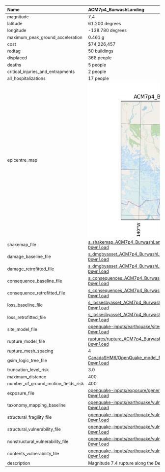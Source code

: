 | Name                                | ACM7p4_BurwashLanding                                                                                                                                                                                                                                                                                                                                                                       |
|:------------------------------------|:--------------------------------------------------------------------------------------------------------------------------------------------------------------------------------------------------------------------------------------------------------------------------------------------------------------------------------------------------------------------------------------------|
| magnitude                           | 7.4                                                                                                                                                                                                                                                                                                                                                                                         |
| latitude                            | 61.200 degrees                                                                                                                                                                                                                                                                                                                                                                              |
| longitude                           | -138.780 degrees                                                                                                                                                                                                                                                                                                                                                                            |
| maximum_peak_ground_acceleration    | 0.461 g                                                                                                                                                                                                                                                                                                                                                                                     |
| cost                                | $74,226,457                                                                                                                                                                                                                                                                                                                                                                                 |
| redtag                              | 50 buildings                                                                                                                                                                                                                                                                                                                                                                                |
| displaced                           | 368 people                                                                                                                                                                                                                                                                                                                                                                                  |
| deaths                              | 5 people                                                                                                                                                                                                                                                                                                                                                                                    |
| critical_injuries_and_entrapments   | 2 people                                                                                                                                                                                                                                                                                                                                                                                    |
| all_hospitalizations                | 17 people                                                                                                                                                                                                                                                                                                                                                                                   |
| epicentre_map                       | ![Epicentre](ACM7p4_BurwashLanding.png)                                                                                                                                                                                                                                                                                                                                                     |
| shakemap_file                       | [s_shakemap_ACM7p4_BurwashLanding_181.csv](https://github.com/OpenDRR/earthquake-scenarios/blob/master/FINISHED/s_shakemap_ACM7p4_BurwashLanding_181.csv)<br/>[<kbd>Download</kbd>](https://github.com/OpenDRR/earthquake-scenarios/raw/master/FINISHED/s_shakemap_ACM7p4_BurwashLanding_181.csv)                                                                                           |
| damage_baseline_file                | [s_dmgbyasset_ACM7p4_BurwashLanding_b0_182_b.csv](https://github.com/OpenDRR/earthquake-scenarios/blob/master/FINISHED/s_dmgbyasset_ACM7p4_BurwashLanding_b0_182_b.csv)<br/>[<kbd>Download</kbd>](https://github.com/OpenDRR/earthquake-scenarios/raw/master/FINISHED/s_dmgbyasset_ACM7p4_BurwashLanding_b0_182_b.csv)                                                                      |
| damage_retrofitted_file             | [s_dmgbyasset_ACM7p4_BurwashLanding_r1_183_b.csv](https://github.com/OpenDRR/earthquake-scenarios/blob/master/FINISHED/s_dmgbyasset_ACM7p4_BurwashLanding_r1_183_b.csv)<br/>[<kbd>Download</kbd>](https://github.com/OpenDRR/earthquake-scenarios/raw/master/FINISHED/s_dmgbyasset_ACM7p4_BurwashLanding_r1_183_b.csv)                                                                      |
| consequence_baseline_file           | [s_consequences_ACM7p4_BurwashLanding_b0_182_b.csv](https://github.com/OpenDRR/earthquake-scenarios/blob/master/FINISHED/s_consequences_ACM7p4_BurwashLanding_b0_182_b.csv)<br/>[<kbd>Download</kbd>](https://github.com/OpenDRR/earthquake-scenarios/raw/master/FINISHED/s_consequences_ACM7p4_BurwashLanding_b0_182_b.csv)                                                                |
| consequence_retrofitted_file        | [s_consequences_ACM7p4_BurwashLanding_r1_183_b.csv](https://github.com/OpenDRR/earthquake-scenarios/blob/master/FINISHED/s_consequences_ACM7p4_BurwashLanding_r1_183_b.csv)<br/>[<kbd>Download</kbd>](https://github.com/OpenDRR/earthquake-scenarios/raw/master/FINISHED/s_consequences_ACM7p4_BurwashLanding_r1_183_b.csv)                                                                |
| loss_baseline_file                  | [s_lossesbyasset_ACM7p4_BurwashLanding_b0_184_b.csv](https://github.com/OpenDRR/earthquake-scenarios/blob/master/FINISHED/s_lossesbyasset_ACM7p4_BurwashLanding_b0_184_b.csv)<br/>[<kbd>Download</kbd>](https://github.com/OpenDRR/earthquake-scenarios/raw/master/FINISHED/s_lossesbyasset_ACM7p4_BurwashLanding_b0_184_b.csv)                                                             |
| loss_retrofitted_file               | [s_lossesbyasset_ACM7p4_BurwashLanding_r1_185_b.csv](https://github.com/OpenDRR/earthquake-scenarios/blob/master/FINISHED/s_lossesbyasset_ACM7p4_BurwashLanding_r1_185_b.csv)<br/>[<kbd>Download</kbd>](https://github.com/OpenDRR/earthquake-scenarios/raw/master/FINISHED/s_lossesbyasset_ACM7p4_BurwashLanding_r1_185_b.csv)                                                             |
| site_model_file                     | [openquake-inputs/earthquake/sites/regions/site-vgrid_YT.csv](https://github.com/OpenDRR/openquake-inputs/blob/main/earthquake/sites/regions/site-vgrid_YT.csv)<br/>[<kbd>Download</kbd>](https://github.com/OpenDRR/openquake-inputs/raw/main/earthquake/sites/regions/site-vgrid_YT.csv)                                                                                                  |
| rupture_model_file                  | [ruptures/rupture_ACM7p4_BurwashLanding.xml](https://github.com/OpenDRR/earthquake-scenarios/blob/master/FINISHED/ruptures/rupture_ACM7p4_BurwashLanding.xml)<br/>[<kbd>Download</kbd>](https://github.com/OpenDRR/earthquake-scenarios/raw/master/FINISHED/ruptures/rupture_ACM7p4_BurwashLanding.xml)                                                                                     |
| rupture_mesh_spacing                | 4                                                                                                                                                                                                                                                                                                                                                                                           |
| gsim_logic_tree_file                | [CanadaSHM6/OpenQuake_model_files/gmms/LogicTree/OQ_classes_NGASa0p3weights_activecrust.xml](https://github.com/OpenDRR/CanadaSHM6/blob/master/OpenQuake_model_files/gmms/LogicTree/OQ_classes_NGASa0p3weights_activecrust.xml)<br/>[<kbd>Download</kbd>](https://github.com/OpenDRR/CanadaSHM6/raw/master/OpenQuake_model_files/gmms/LogicTree/OQ_classes_NGASa0p3weights_activecrust.xml) |
| truncation_level_risk               | 3.0                                                                                                                                                                                                                                                                                                                                                                                         |
| maximum_distance                    | 400                                                                                                                                                                                                                                                                                                                                                                                         |
| number_of_ground_motion_fields_risk | 400                                                                                                                                                                                                                                                                                                                                                                                         |
| exposure_file                       | [openquake-inputs/exposure/general-building-stock/oqBldgExp_YT.xml](https://github.com/OpenDRR/openquake-inputs/blob/main/exposure/general-building-stock/oqBldgExp_YT.xml)<br/>[<kbd>Download</kbd>](https://github.com/OpenDRR/openquake-inputs/raw/main/exposure/general-building-stock/oqBldgExp_YT.xml)                                                                                |
| taxonomy_mapping_baseline           | [openquake-inputs/earthquake/vulnerability/CanSRM1_TaxMap_b0.csv](https://github.com/OpenDRR/openquake-inputs/blob/main/earthquake/vulnerability/CanSRM1_TaxMap_b0.csv)<br/>[<kbd>Download</kbd>](https://github.com/OpenDRR/openquake-inputs/raw/main/earthquake/vulnerability/CanSRM1_TaxMap_b0.csv)                                                                                      |
| structural_fragility_file           | [openquake-inputs/earthquake/vulnerability/structural_fragility_CAN.xml](https://github.com/OpenDRR/openquake-inputs/blob/main/earthquake/vulnerability/structural_fragility_CAN.xml)<br/>[<kbd>Download</kbd>](https://github.com/OpenDRR/openquake-inputs/raw/main/earthquake/vulnerability/structural_fragility_CAN.xml)                                                                 |
| structural_vulnerability_file       | [openquake-inputs/earthquake/vulnerability/vulnerability_structural_CAN.xml](https://github.com/OpenDRR/openquake-inputs/blob/main/earthquake/vulnerability/vulnerability_structural_CAN.xml)<br/>[<kbd>Download</kbd>](https://github.com/OpenDRR/openquake-inputs/raw/main/earthquake/vulnerability/vulnerability_structural_CAN.xml)                                                     |
| nonstructural_vulnerability_file    | [openquake-inputs/earthquake/vulnerability/vulnerability_nonstructural_CAN.xml](https://github.com/OpenDRR/openquake-inputs/blob/main/earthquake/vulnerability/vulnerability_nonstructural_CAN.xml)<br/>[<kbd>Download</kbd>](https://github.com/OpenDRR/openquake-inputs/raw/main/earthquake/vulnerability/vulnerability_nonstructural_CAN.xml)                                            |
| contents_vulnerability_file         | [openquake-inputs/earthquake/vulnerability/vulnerability_contents_CAN.xml](https://github.com/OpenDRR/openquake-inputs/blob/main/earthquake/vulnerability/vulnerability_contents_CAN.xml)<br/>[<kbd>Download</kbd>](https://github.com/OpenDRR/openquake-inputs/raw/main/earthquake/vulnerability/vulnerability_contents_CAN.xml)                                                           |
| description                         | Magnitude 7.4 rupture along the Denali Fault based on 10 percent in 50 years deaggregation                                                                                                                                                                                                                                                                                                  |